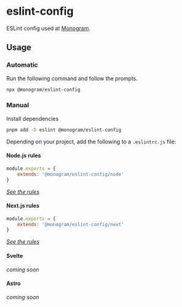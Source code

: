 # eslint-config

ESLint config used at [Monogram](https://monogram.io/).

## Usage

### Automatic

Run the following command and follow the prompts.

```sh
npx @monogram/eslint-config
```

### Manual

Install dependencies

```sh
pnpm add -D eslint @monogram/eslint-config
```

Depending on your project, add the following to a `.eslintrc.js` file:

#### Node.js rules

```js
module.exports = {
	extends: '@monogram/eslint-config/node'
}
```

_[See the rules](./node.js)_

#### Next.js rules

```js
module.exports = {
	extends: '@monogram/eslint-config/next'
}
```

_[See the rules](./next.js)_

#### Svelte

_coming soon_

#### Astro

_coming soon_
